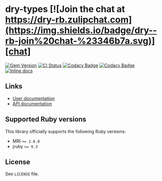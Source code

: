 <!--- this file is synced from dry-rb/template-gem project -->
[gem]: https://rubygems.org/gems/dry-types
[actions]: https://github.com/dry-rb/dry-types/actions
[codacy]: https://www.codacy.com/gh/dry-rb/dry-types
[chat]: https://dry-rb.zulipchat.com
[inchpages]: http://inch-ci.org/github/dry-rb/dry-types

# dry-types [![Join the chat at https://dry-rb.zulipchat.com](https://img.shields.io/badge/dry--rb-join%20chat-%23346b7a.svg)][chat]

[![Gem Version](https://badge.fury.io/rb/dry-types.svg)][gem]
[![CI Status](https://github.com/dry-rb/dry-types/workflows/ci/badge.svg)][actions]
[![Codacy Badge](https://api.codacy.com/project/badge/Grade/f2d71613195f4da993acb9ac9d6ea336)][codacy]
[![Codacy Badge](https://api.codacy.com/project/badge/Coverage/f2d71613195f4da993acb9ac9d6ea336)][codacy]
[![Inline docs](http://inch-ci.org/github/dry-rb/dry-types.svg?branch=master)][inchpages]

## Links

* [User documentation](https://dry-rb.org/gems/dry-types)
* [API documentation](http://rubydoc.info/gems/dry-types)

## Supported Ruby versions

This library officially supports the following Ruby versions:

* MRI `>= 2.6.0`
* jruby `>= 9.3`

## License

See `LICENSE` file.
